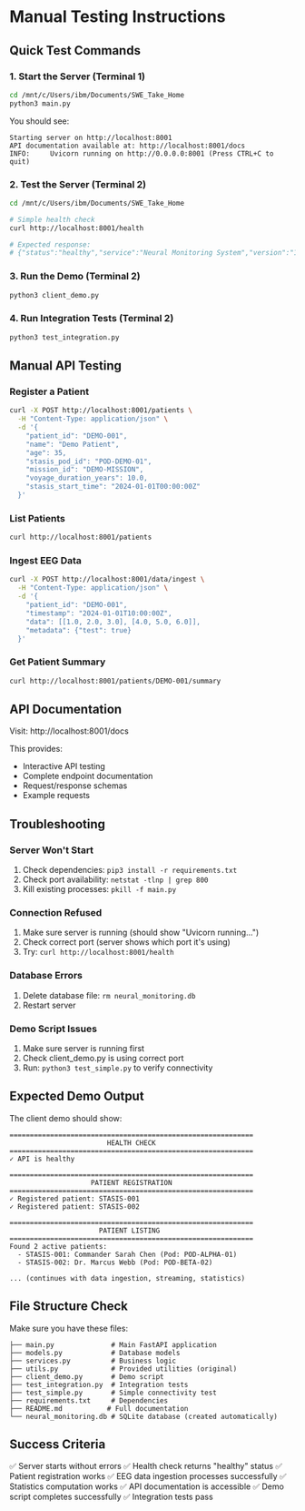 # Manual Testing Instructions

## Quick Test Commands

### 1. Start the Server (Terminal 1)
```bash
cd /mnt/c/Users/ibm/Documents/SWE_Take_Home
python3 main.py
```
You should see:
```
Starting server on http://localhost:8001
API documentation available at: http://localhost:8001/docs
INFO:     Uvicorn running on http://0.0.0.0:8001 (Press CTRL+C to quit)
```

### 2. Test the Server (Terminal 2)
```bash
cd /mnt/c/Users/ibm/Documents/SWE_Take_Home

# Simple health check
curl http://localhost:8001/health

# Expected response:
# {"status":"healthy","service":"Neural Monitoring System","version":"1.0.0","database":"connected","timestamp":"..."}
```

### 3. Run the Demo (Terminal 2)
```bash
python3 client_demo.py
```

### 4. Run Integration Tests (Terminal 2)
```bash
python3 test_integration.py
```

## Manual API Testing

### Register a Patient
```bash
curl -X POST http://localhost:8001/patients \
  -H "Content-Type: application/json" \
  -d '{
    "patient_id": "DEMO-001",
    "name": "Demo Patient",
    "age": 35,
    "stasis_pod_id": "POD-DEMO-01",
    "mission_id": "DEMO-MISSION",
    "voyage_duration_years": 10.0,
    "stasis_start_time": "2024-01-01T00:00:00Z"
  }'
```

### List Patients
```bash
curl http://localhost:8001/patients
```

### Ingest EEG Data
```bash
curl -X POST http://localhost:8001/data/ingest \
  -H "Content-Type: application/json" \
  -d '{
    "patient_id": "DEMO-001",
    "timestamp": "2024-01-01T10:00:00Z",
    "data": [[1.0, 2.0, 3.0], [4.0, 5.0, 6.0]],
    "metadata": {"test": true}
  }'
```

### Get Patient Summary
```bash
curl http://localhost:8001/patients/DEMO-001/summary
```

## API Documentation

Visit: http://localhost:8001/docs

This provides:
- Interactive API testing
- Complete endpoint documentation
- Request/response schemas
- Example requests

## Troubleshooting

### Server Won't Start
1. Check dependencies: `pip3 install -r requirements.txt`
2. Check port availability: `netstat -tlnp | grep 800`
3. Kill existing processes: `pkill -f main.py`

### Connection Refused
1. Make sure server is running (should show "Uvicorn running...")
2. Check correct port (server shows which port it's using)
3. Try: `curl http://localhost:8001/health`

### Database Errors
1. Delete database file: `rm neural_monitoring.db`
2. Restart server

### Demo Script Issues
1. Make sure server is running first
2. Check client_demo.py is using correct port
3. Run: `python3 test_simple.py` to verify connectivity

## Expected Demo Output

The client demo should show:
```
============================================================
                        HEALTH CHECK                        
============================================================
✓ API is healthy

============================================================
                    PATIENT REGISTRATION                    
============================================================
✓ Registered patient: STASIS-001
✓ Registered patient: STASIS-002

============================================================
                      PATIENT LISTING                       
============================================================
Found 2 active patients:
  - STASIS-001: Commander Sarah Chen (Pod: POD-ALPHA-01)
  - STASIS-002: Dr. Marcus Webb (Pod: POD-BETA-02)

... (continues with data ingestion, streaming, statistics)
```

## File Structure Check

Make sure you have these files:
```
├── main.py              # Main FastAPI application
├── models.py            # Database models
├── services.py          # Business logic
├── utils.py             # Provided utilities (original)
├── client_demo.py       # Demo script
├── test_integration.py  # Integration tests
├── test_simple.py       # Simple connectivity test
├── requirements.txt     # Dependencies
├── README.md           # Full documentation
└── neural_monitoring.db # SQLite database (created automatically)
```

## Success Criteria

✅ Server starts without errors
✅ Health check returns "healthy" status
✅ Patient registration works
✅ EEG data ingestion processes successfully
✅ Statistics computation works
✅ API documentation is accessible
✅ Demo script completes successfully
✅ Integration tests pass